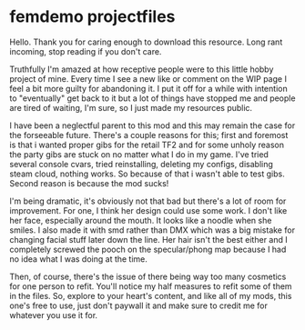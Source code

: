 # femdemo projectfiles
 
Hello. Thank you for caring enough to download this resource. Long rant incoming, stop reading if you don't care.

Truthfully I'm amazed at how receptive people were to this little hobby project of mine. Every time I see a new like 
or comment on the WIP page I feel a bit more guilty for abandoning it. I put it off for a while with intention to 
"eventually" get back to it but a lot of things have stopped me and people are tired of waiting, I'm sure, so I just
made my resources public.

I have been a neglectful parent to this mod and this may remain the case for the forseeable future. There's a couple 
reasons for this; first and foremost is that i wanted proper gibs for the retail TF2 and for some unholy reason the
party gibs are stuck on no matter what I do in my game. I've tried several console cvars, tried reinstalling, deleting my configs,
disabling steam cloud, nothing works. So because of that i wasn't able to test gibs. Second reason is because the mod
sucks! 

I'm being dramatic, it's obviously not that bad but there's a lot of room for improvement. For one, I think her design 
could use some work. I don't like her face, especially around the mouth. It looks like a noodle when she smiles.
I also made it with smd rather than DMX which was a big mistake for changing facial stuff later down the line.
Her hair isn't the best either and I completely screwed the pooch on the specular/phong map because I had no idea what 
I was doing at the time.

Then, of course, there's the issue of there being way too many cosmetics for one person to refit. You'll notice my half
measures to refit some of them in the files. So, explore to your heart's content, and like all of my mods, this one's
free to use, just don't paywall it and make sure to credit me for whatever you use it for. 
